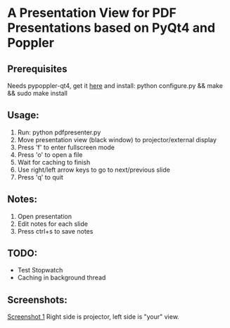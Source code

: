 # A Presentation View for PDF Presentations based on PyQt4 and Poppler

## Prerequisites
Needs pypoppler-qt4, get it [here](http://pyqt4-extrawidgets.googlecode.com/files/pypoppler-qt4-20962-fixed.tar.gz)
and install:
python configure.py && make && sudo make install

## Usage:
1. Run: python pdfpresenter.py
2. Move presentation view (black window) to projector/external display
3. Press 'f' to enter fullscreen mode
4. Press 'o' to open a file
5. Wait for caching to finish
6. Use right/left arrow keys to go to next/previous slide
7. Press 'q' to quit

## Notes:
1. Open presentation
2. Edit notes for each slide
3. Press ctrl+s to save notes

## TODO:
- Test Stopwatch
- Caching in background thread

## Screenshots:
[Screenshot 1](https://github.com/xlp/PdfPresenter/blob/master/screenshot1.png)
Right side is projector, left side is "your" view.

